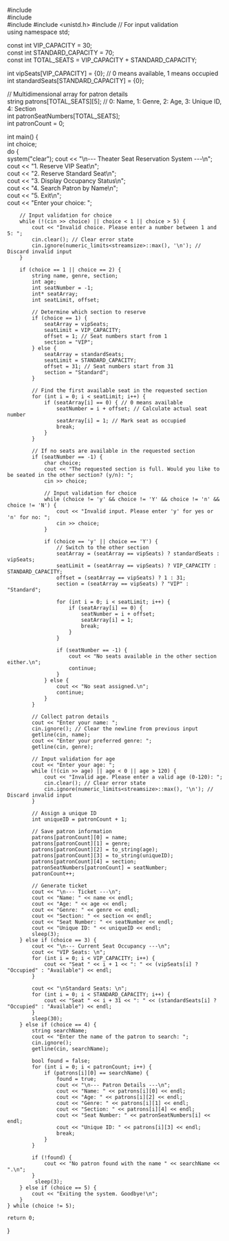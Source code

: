 #include <iostream>  
#include <string>  
#include <iomanip>
#include <unistd.h>
#include <limits> // For input validation  
using namespace std;  

const int VIP_CAPACITY = 30;  
const int STANDARD_CAPACITY = 70;  
const int TOTAL_SEATS = VIP_CAPACITY + STANDARD_CAPACITY;  

int vipSeats[VIP_CAPACITY] = {0}; // 0 means available, 1 means occupied  
int standardSeats[STANDARD_CAPACITY] = {0};  

// Multidimensional array for patron details  
string patrons[TOTAL_SEATS][5]; // 0: Name, 1: Genre, 2: Age, 3: Unique ID, 4: Section  
int patronSeatNumbers[TOTAL_SEATS];  
int patronCount = 0;  

int main() {  
    int choice;  
    do {  
        system("clear");
        cout << "\n--- Theater Seat Reservation System ---\n";  
        cout << "1. Reserve VIP Seat\n";  
        cout << "2. Reserve Standard Seat\n";  
        cout << "3. Display Occupancy Status\n";  
        cout << "4. Search Patron by Name\n";  
        cout << "5. Exit\n";  
        cout << "Enter your choice: ";  

        // Input validation for choice  
        while (!(cin >> choice) || choice < 1 || choice > 5) {  
            cout << "Invalid choice. Please enter a number between 1 and 5: ";  
            cin.clear(); // Clear error state  
            cin.ignore(numeric_limits<streamsize>::max(), '\n'); // Discard invalid input  
        }  

        if (choice == 1 || choice == 2) {  
            string name, genre, section;  
            int age;  
            int seatNumber = -1;  
            int* seatArray;  
            int seatLimit, offset;  

            // Determine which section to reserve  
            if (choice == 1) {  
                seatArray = vipSeats;  
                seatLimit = VIP_CAPACITY;  
                offset = 1; // Seat numbers start from 1  
                section = "VIP";  
            } else {  
                seatArray = standardSeats;  
                seatLimit = STANDARD_CAPACITY;  
                offset = 31; // Seat numbers start from 31  
                section = "Standard";  
            }  

            // Find the first available seat in the requested section  
            for (int i = 0; i < seatLimit; i++) {  
                if (seatArray[i] == 0) { // 0 means available  
                    seatNumber = i + offset; // Calculate actual seat number  
                    seatArray[i] = 1; // Mark seat as occupied  
                    break;  
                }  
            }  

            // If no seats are available in the requested section  
            if (seatNumber == -1) {  
                char choice;  
                cout << "The requested section is full. Would you like to be seated in the other section? (y/n): ";  
                cin >> choice;  

                // Input validation for choice  
                while (choice != 'y' && choice != 'Y' && choice != 'n' && choice != 'N') {  
                    cout << "Invalid input. Please enter 'y' for yes or 'n' for no: ";  
                    cin >> choice;  
                }  

                if (choice == 'y' || choice == 'Y') {  
                    // Switch to the other section  
                    seatArray = (seatArray == vipSeats) ? standardSeats : vipSeats;  
                    seatLimit = (seatArray == vipSeats) ? VIP_CAPACITY : STANDARD_CAPACITY;  
                    offset = (seatArray == vipSeats) ? 1 : 31;  
                    section = (seatArray == vipSeats) ? "VIP" : "Standard";  

                    for (int i = 0; i < seatLimit; i++) {  
                        if (seatArray[i] == 0) {  
                            seatNumber = i + offset;  
                            seatArray[i] = 1;  
                            break;  
                        }  
                    }  

                    if (seatNumber == -1) {  
                        cout << "No seats available in the other section either.\n";  
                        continue;  
                    }  
                } else {  
                    cout << "No seat assigned.\n";  
                    continue;  
                }  
            }  

            // Collect patron details  
            cout << "Enter your name: ";  
            cin.ignore(); // Clear the newline from previous input  
            getline(cin, name);  
            cout << "Enter your preferred genre: ";  
            getline(cin, genre);  

            // Input validation for age  
            cout << "Enter your age: ";  
            while (!(cin >> age) || age < 0 || age > 120) {  
                cout << "Invalid age. Please enter a valid age (0-120): ";  
                cin.clear(); // Clear error state  
                cin.ignore(numeric_limits<streamsize>::max(), '\n'); // Discard invalid input  
            }  

            // Assign a unique ID  
            int uniqueID = patronCount + 1;  

            // Save patron information  
            patrons[patronCount][0] = name;  
            patrons[patronCount][1] = genre;  
            patrons[patronCount][2] = to_string(age);  
            patrons[patronCount][3] = to_string(uniqueID);  
            patrons[patronCount][4] = section;  
            patronSeatNumbers[patronCount] = seatNumber;  
            patronCount++;  

            // Generate ticket  
            cout << "\n--- Ticket ---\n";  
            cout << "Name: " << name << endl;  
            cout << "Age: " << age << endl;  
            cout << "Genre: " << genre << endl;  
            cout << "Section: " << section << endl;  
            cout << "Seat Number: " << seatNumber << endl;  
            cout << "Unique ID: " << uniqueID << endl;  
            sleep(3);
        } else if (choice == 3) {  
            cout << "\n--- Current Seat Occupancy ---\n";  
            cout << "VIP Seats: \n";  
            for (int i = 0; i < VIP_CAPACITY; i++) {  
                cout << "Seat " << i + 1 << ": " << (vipSeats[i] ? "Occupied" : "Available") << endl;  
            }  

            cout << "\nStandard Seats: \n";  
            for (int i = 0; i < STANDARD_CAPACITY; i++) {  
                cout << "Seat " << i + 31 << ": " << (standardSeats[i] ? "Occupied" : "Available") << endl;  
            } 
            sleep(30);
        } else if (choice == 4) {  
            string searchName;  
            cout << "Enter the name of the patron to search: ";  
            cin.ignore();  
            getline(cin, searchName);  

            bool found = false;  
            for (int i = 0; i < patronCount; i++) {  
                if (patrons[i][0] == searchName) {  
                    found = true;  
                    cout << "\n--- Patron Details ---\n";  
                    cout << "Name: " << patrons[i][0] << endl;  
                    cout << "Age: " << patrons[i][2] << endl;  
                    cout << "Genre: " << patrons[i][1] << endl;  
                    cout << "Section: " << patrons[i][4] << endl;  
                    cout << "Seat Number: " << patronSeatNumbers[i] << endl;  
                    cout << "Unique ID: " << patrons[i][3] << endl;  
                    break;  
                }  
            }  

            if (!found) {  
                cout << "No patron found with the name " << searchName << ".\n";  
            } 
             sleep(3);
        } else if (choice == 5) {  
            cout << "Exiting the system. Goodbye!\n";  
        }  
    } while (choice != 5);  

    return 0;  
}

